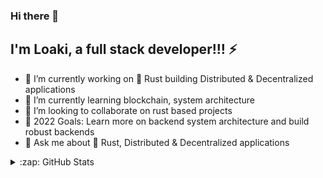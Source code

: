 ### Hi there 👋

## I'm Loaki, a full stack developer!!! ⚡
- 🔭 I’m currently working on 🦀 Rust building Distributed & Decentralized applications
- 🌱 I’m currently learning blockchain, system architecture
- 👯 I’m looking to collaborate on rust based projects
- 🥅 2022 Goals: Learn more on backend system architecture and build robust backends
- 💬 Ask me about 🦀 Rust, Distributed & Decentralized applications

<!-- ### Connect with me:

[![website](./assets/linkedin-light.svg)](https://linkedin.com/in/loakesh-indiran-8a2282140#gh-light-mode-only)
[![website](./assets/linkedin-dark.svg)](https://linkedin.com/in/loakesh-indiran-8a2282140#gh-dark-mode-only) -->


<details>
  <summary>:zap: GitHub Stats</summary>

  <img align="left" alt="loaki07's GitHub Stats" src="https://github-readme-stats.vercel.app/api?username=loaki07&show_icons=true&hide_border=false&title_color=ff652f&icon_color=FFE400&bg_color=09131B&text_color=ffffff&border_color=0c1a25" />

</details>